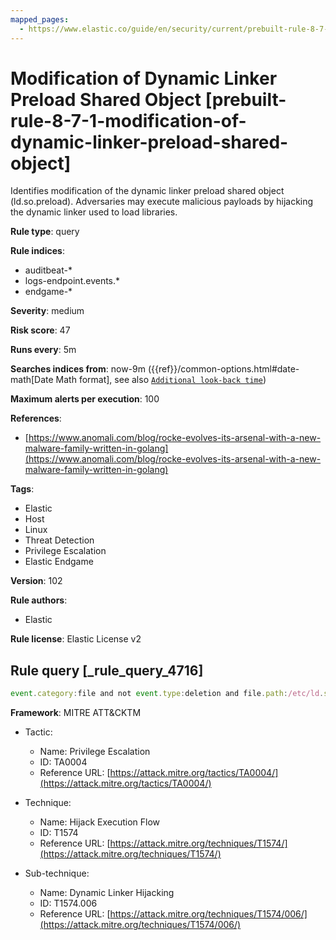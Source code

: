 ```yaml
---
mapped_pages:
  - https://www.elastic.co/guide/en/security/current/prebuilt-rule-8-7-1-modification-of-dynamic-linker-preload-shared-object.html
---
```


# Modification of Dynamic Linker Preload Shared Object [prebuilt-rule-8-7-1-modification-of-dynamic-linker-preload-shared-object]

Identifies modification of the dynamic linker preload shared object (ld.so.preload). Adversaries may execute malicious payloads by hijacking the dynamic linker used to load libraries.

**Rule type**: query

**Rule indices**:

* auditbeat-*
* logs-endpoint.events.*
* endgame-*

**Severity**: medium

**Risk score**: 47

**Runs every**: 5m

**Searches indices from**: now-9m ({{ref}}/common-options.html#date-math[Date Math format], see also [`Additional look-back time`](docs-content://solutions/security/detect-and-alert/create-detection-rule.md#rule-schedule))

**Maximum alerts per execution**: 100

**References**:

* [https://www.anomali.com/blog/rocke-evolves-its-arsenal-with-a-new-malware-family-written-in-golang](https://www.anomali.com/blog/rocke-evolves-its-arsenal-with-a-new-malware-family-written-in-golang)

**Tags**:

* Elastic
* Host
* Linux
* Threat Detection
* Privilege Escalation
* Elastic Endgame

**Version**: 102

**Rule authors**:

* Elastic

**Rule license**: Elastic License v2

## Rule query [_rule_query_4716]

```js
event.category:file and not event.type:deletion and file.path:/etc/ld.so.preload
```

**Framework**: MITRE ATT&CKTM

* Tactic:

    * Name: Privilege Escalation
    * ID: TA0004
    * Reference URL: [https://attack.mitre.org/tactics/TA0004/](https://attack.mitre.org/tactics/TA0004/)

* Technique:

    * Name: Hijack Execution Flow
    * ID: T1574
    * Reference URL: [https://attack.mitre.org/techniques/T1574/](https://attack.mitre.org/techniques/T1574/)

* Sub-technique:

    * Name: Dynamic Linker Hijacking
    * ID: T1574.006
    * Reference URL: [https://attack.mitre.org/techniques/T1574/006/](https://attack.mitre.org/techniques/T1574/006/)



